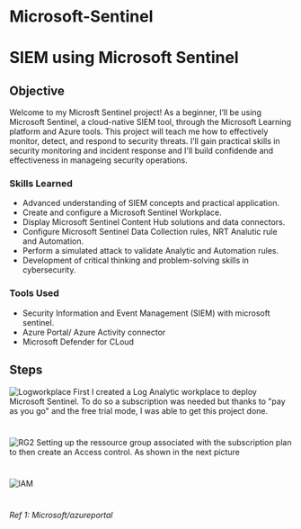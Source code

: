 # Microsoft-Sentinel
# SIEM using Microsoft Sentinel

## Objective
Welcome to my Microsft Sentinel project! As a beginner, I’ll be using Microsoft Sentinel, a cloud-native SIEM tool, through the Microsoft Learning platform and Azure tools. This project will teach me how to effectively monitor, detect, and respond to security threats. I’ll gain practical skills in security monitoring and incident response and I'll build confidende and effectiveness in manageing security operations.

### Skills Learned

- Advanced understanding of SIEM concepts and practical application.
- Create and configure a Microsoft Sentinel Workplace.
- Display Microsoft Sentinel Content Hub solutions and data connectors.
- Configure Microsoft Sentinel Data Collection rules, NRT Analutic rule and Automation.
- Perform a simulated attack to validate Analytic and Automation rules.
- Development of critical thinking and problem-solving skills in cybersecurity.

### Tools Used

- Security Information and Event Management (SIEM) with microsoft sentinel.
- Azure Portal/ Azure Activity connector
- Microsoft Defender for CLoud
  
## Steps

![Logworkplace](https://github.com/user-attachments/assets/febd7302-f825-4364-ac80-e44439da495a)
First I created a Log Analytic workplace to deploy Microsoft Sentinel. To do so a subscription was needed but thanks to "pay as you go" and the free trial mode, I was able to get this project done.
# 



![RG2](https://github.com/user-attachments/assets/cbf03135-82ee-4aaf-9d78-4af5d9571f46)
Setting up the ressource group associated with the subscription plan to then create an Access control. As shown in the next picture 
# 

![IAM](https://github.com/user-attachments/assets/4c6c1ff1-3e9f-42fe-9b6f-de2f0474f1c2)
# 




*Ref 1: Microsoft/azureportal*
